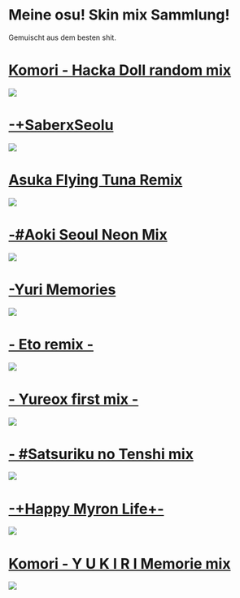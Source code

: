 # Meine osu! Skin mix Sammlung!
Gemuischt aus dem besten shit.


# [Komori - Hacka Doll random mix](https://doc-08-4o-docs.googleusercontent.com/docs/securesc/vkigkfi8j2getlh0j2909nf7ce93jf25/fihsfkmk54trs3qqe51mnsvacdq3ptq1/1582203600000/03788890710578331205/15219195400400451908/18emNtvY8RFNC1xa2rM0vpdpNrYSumFx_?e=download&authuser=0&nonce=llc72qtoep3c0&user=15219195400400451908&hash=5avpppnr45f9fbu1utkhi4n18egm89dh)
![](https://i.imgur.com/ouXrF8I.png)

# [-+SaberxSeolu](https://doc-10-80-docs.googleusercontent.com/docs/securesc/2r31g6ifu62pfsua55qcdgutt8f75ec3/dpfp9vcv220a50cch244hmcvaben254g/1582203600000/03788890710578331205/03788890710578331205/1XRfwx70QFyD7MuxCFjul3QaBHDxUzJgW?e=download&authuser=2&nonce=qq8ljg5ojm3hm&user=03788890710578331205&hash=20tnq5p8m2bvti6er00r6elmmdr914rd)
![](https://i.imgur.com/dFMHs7c.png)

# [Asuka Flying Tuna Remix](https://doc-0k-0g-docs.googleusercontent.com/docs/securesc/c8veinghqjte18a9b5onvgvtnd23kgec/3poe8q42uhhb9dl9ncoukp03g74ml0f5/1582160400000/05861055017923551186/05861055017923551186/1BWNAcH8pgnyasCgCmpG7B2enwoBdQxW2?e=download&authuser=1&nonce=3qeg2vvktiep8&user=05861055017923551186&hash=r2t8hn40f5mrncdqlpd8d7khbnuep4n5)
![](https://i.imgur.com/oXZ5Sm3.png)

# [-#Aoki Seoul Neon Mix ](https://doc-0g-80-docs.googleusercontent.com/docs/securesc/2r31g6ifu62pfsua55qcdgutt8f75ec3/n5lqlook5gtiq6nmqfqfn5kue6ugqeod/1582203600000/03788890710578331205/03788890710578331205/1nNUCLvrHOkoskSLf9xSwQ1XNBXaG4gJp?e=download&authuser=2)
![](https://i.imgur.com/bS75DRl.png)

# [-Yuri Memories](https://doc-14-80-docs.googleusercontent.com/docs/securesc/2r31g6ifu62pfsua55qcdgutt8f75ec3/vsf6oelatrs08o1cl902jhoopca6n2ah/1582204500000/03788890710578331205/03788890710578331205/1rMc2ybvoUxbYbkAtHgd_Xp2waQd11vfQ?e=download&authuser=2)
![](https://i.imgur.com/JPhPqyf.png)

# [-  Eto remix  -](https://doc-0s-80-docs.googleusercontent.com/docs/securesc/2r31g6ifu62pfsua55qcdgutt8f75ec3/issval9dr67of75ip1se93gffti3d6lh/1582204500000/03788890710578331205/03788890710578331205/1sWod4IePe1y8wxpNeT0-vELY53GnFBfm?e=download&authuser=2)
![](https://i.imgur.com/1wRKMMD.png)

# [- Yureox first mix -](https://doc-08-80-docs.googleusercontent.com/docs/securesc/2r31g6ifu62pfsua55qcdgutt8f75ec3/u5bg87ecrkmealsj55i5m1ns4i03vst6/1582204500000/03788890710578331205/03788890710578331205/1gKRLGsK8VjbgP1vrj1Prj5vh6dhoUt9s?e=download&authuser=2=)
![]([https://i.imgur.com/zdW9l2t.png)

# [- #Satsuriku no Tenshi mix](https://doc-0c-80-docs.googleusercontent.com/docs/securesc/2r31g6ifu62pfsua55qcdgutt8f75ec3/qv9htlp7856u2etvja366lrauccgsuov/1582204500000/03788890710578331205/03788890710578331205/1d-Ks6aiNItS7VDnJkwAbi97d776a30uT?e=download&authuser=2)
![](https://i.imgur.com/JHy9Wid.png)

# [-+Happy Myron Life+-](https://doc-10-80-docs.googleusercontent.com/docs/securesc/2r31g6ifu62pfsua55qcdgutt8f75ec3/l8im31js15pdb1etjcafdu0v2lqur68k/1582204500000/03788890710578331205/03788890710578331205/10aZwLJtAluvkiNm5wBIUN71nXYDKSwTs?e=download&authuser=2)
![](https://i.imgur.com/e8KRbu4.png)

# [Komori - Y U K I R I Memorie mix](https://doc-0c-80-docs.googleusercontent.com/docs/securesc/2r31g6ifu62pfsua55qcdgutt8f75ec3/v2r8hhk61bar99ja937s28g857o2p88e/1582204500000/03788890710578331205/03788890710578331205/1phDmEtIyAv7MwHz_EoTskJOjCmAnei65?e=download&authuser=2)
![](https://i.imgur.com/20jXRzT.png)
